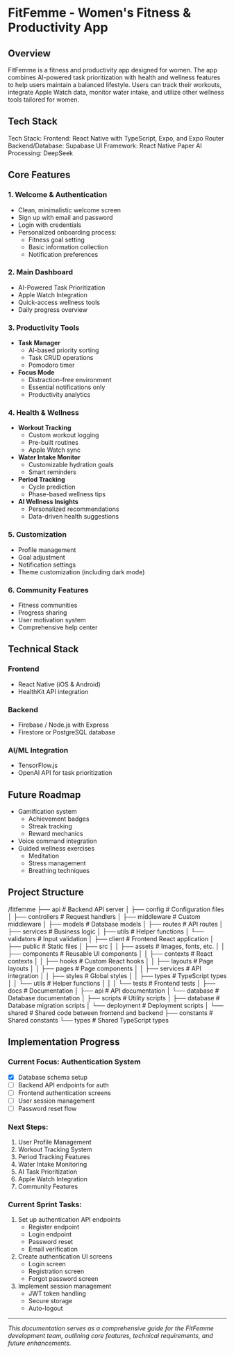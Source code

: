 # FitFemme - Women's Fitness & Productivity App

## Overview

FitFemme is a fitness and productivity app designed for women. The app combines AI-powered task prioritization with health and wellness features to help users maintain a balanced lifestyle. Users can track their workouts, integrate Apple Watch data, monitor water intake, and utilize other wellness tools tailored for women.

## Tech Stack 

Tech Stack:
Frontend: React Native with TypeScript, Expo, and Expo Router
Backend/Database: Supabase
UI Framework: React Native Paper
AI Processing: DeepSeek

## Core Features

### 1. Welcome & Authentication
- Clean, minimalistic welcome screen
- Sign up with email and password
- Login with credentials
- Personalized onboarding process:
  - Fitness goal setting
  - Basic information collection
  - Notification preferences

### 2. Main Dashboard
- AI-Powered Task Prioritization
- Apple Watch Integration
- Quick-access wellness tools
- Daily progress overview

### 3. Productivity Tools
- **Task Manager**
  - AI-based priority sorting
  - Task CRUD operations
  - Pomodoro timer
- **Focus Mode**
  - Distraction-free environment
  - Essential notifications only
  - Productivity analytics

### 4. Health & Wellness
- **Workout Tracking**
  - Custom workout logging
  - Pre-built routines
  - Apple Watch sync
- **Water Intake Monitor**
  - Customizable hydration goals
  - Smart reminders
- **Period Tracking**
  - Cycle prediction
  - Phase-based wellness tips
- **AI Wellness Insights**
  - Personalized recommendations
  - Data-driven health suggestions

### 5. Customization
- Profile management
- Goal adjustment
- Notification settings
- Theme customization (including dark mode)

### 6. Community Features
- Fitness communities
- Progress sharing
- User motivation system
- Comprehensive help center

## Technical Stack

### Frontend
- React Native (iOS & Android)
- HealthKit API integration

### Backend
- Firebase / Node.js with Express
- Firestore or PostgreSQL database

### AI/ML Integration
- TensorFlow.js
- OpenAI API for task prioritization

## Future Roadmap

- Gamification system
  - Achievement badges
  - Streak tracking
  - Reward mechanics
- Voice command integration
- Guided wellness exercises
  - Meditation
  - Stress management
  - Breathing techniques

## Project Structure

/fitfemme
├── api                     # Backend API server
│   ├── config             # Configuration files
│   ├── controllers        # Request handlers
│   ├── middleware        # Custom middleware
│   ├── models            # Database models
│   ├── routes            # API routes
│   ├── services          # Business logic
│   ├── utils             # Helper functions
│   └── validators        # Input validation
│
├── client                 # Frontend React application
│   ├── public            # Static files
│   ├── src
│   │   ├── assets        # Images, fonts, etc.
│   │   ├── components    # Reusable UI components
│   │   ├── contexts      # React contexts
│   │   ├── hooks         # Custom React hooks
│   │   ├── layouts       # Page layouts
│   │   ├── pages         # Page components
│   │   ├── services      # API integration
│   │   ├── styles        # Global styles
│   │   ├── types         # TypeScript types
│   │   └── utils         # Helper functions
│   │
│   └── tests             # Frontend tests
│
├── docs                   # Documentation
│   ├── api               # API documentation
│   └── database          # Database documentation
│
├── scripts               # Utility scripts
│   ├── database         # Database migration scripts
│   └── deployment       # Deployment scripts
│
└── shared               # Shared code between frontend and backend
    ├── constants        # Shared constants
    └── types           # Shared TypeScript types

## Implementation Progress

### Current Focus: Authentication System
- [x] Database schema setup
- [ ] Backend API endpoints for auth
- [ ] Frontend authentication screens
- [ ] User session management
- [ ] Password reset flow

### Next Steps:
1. User Profile Management
2. Workout Tracking System
3. Period Tracking Features
4. Water Intake Monitoring
5. AI Task Prioritization
6. Apple Watch Integration
7. Community Features

### Current Sprint Tasks:
1. Set up authentication API endpoints
   - Register endpoint
   - Login endpoint
   - Password reset
   - Email verification
2. Create authentication UI screens
   - Login screen
   - Registration screen
   - Forgot password screen
3. Implement session management
   - JWT token handling
   - Secure storage
   - Auto-logout

---

*This documentation serves as a comprehensive guide for the FitFemme development team, outlining core features, technical requirements, and future enhancements.*
